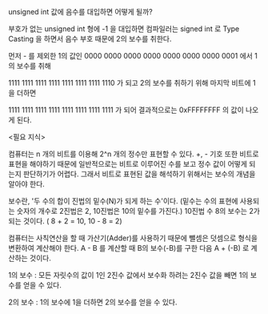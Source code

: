 unsigned int 값에 음수를 대입하면 어떻게 될까?

부호가 없는 unsigned int 형에 -1 을 대입하면 컴파일러는 signed int 로 Type Casting 을 하면서 음수 부호 때문에 2의 보수를 취한다.

먼저 - 를 제외한 1의 값인 0000 0000 0000 0000 0000 0000 0000 0001 에서 1의 보수를 취해

1111 1111 1111 1111 1111 1111 1111 1110  가 되고 2의 보수를 취하기 위해 마지막 비트에 1을 더하면

1111 1111 1111 1111 1111 1111 1111 1111 가 되어 결과적으로는 0xFFFFFFFF 의 값이 나오게 된다.



<필요 지식>

컴퓨터는 n 개의 비트를 이용해 2^n 개의 정수만 표현할 수 있다. +, - 기호 또한 비트로 표현을 해야하기 때문에 일반적으로는 비트로 이루어진 수를 보고 정수 값이 어떻게 되는지 판단하기가 어렵다. 그래서 비트로 표현된 값을 해석하기 위해서는 보수의 개념을 알아야 한다.

보수란, '두 수의 합이 진법의 밑수(N)가 되게 하는 수'이다. (밑수는 수의 표현에 사용되는 숫자의 개수로 2진법은 2, 10진법은 10의 밑수를 가진다.)  10진법 수 8의 보수는 2가 되는 것이다. ( 8 + 2 = 10, 10 - 8 = 2) 

컴퓨터는 사칙연산을 할 때 가산기(Adder)를 사용하기 때문에 뺄셈은 덧셈으로 형식을 변환하여 계산해야 한다. A - B 를 계산할 때 B의 보수(-B)를 구한 다음 A + (-B) 로 계산하는 것이다. 

1의 보수 : 모든 자릿수의 값이 1인 2진수 값에서 보수화 하려는 2진수 값을 빼면 1의 보수를 얻을 수 있다.

2의 보수 : 1의 보수에 1을 더하면 2의 보수를 얻을 수 있다.